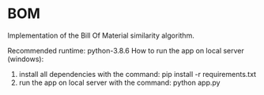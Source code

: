 # BOM
Implementation of the Bill Of Material similarity algorithm.

Recommended runtime: python-3.8.6
How to run the app on local server (windows):
1. install all dependencies with the command: pip install -r requirements.txt
2. run the app on local server with the command: python app.py
